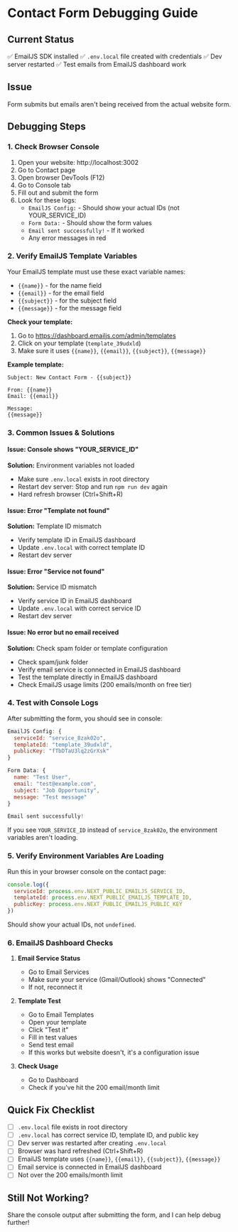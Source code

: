 # Contact Form Debugging Guide

## Current Status
✅ EmailJS SDK installed
✅ `.env.local` file created with credentials
✅ Dev server restarted
✅ Test emails from EmailJS dashboard work

## Issue
Form submits but emails aren't being received from the actual website form.

## Debugging Steps

### 1. Check Browser Console
1. Open your website: http://localhost:3002
2. Go to Contact page
3. Open browser DevTools (F12)
4. Go to Console tab
5. Fill out and submit the form
6. Look for these logs:
   - `EmailJS Config:` - Should show your actual IDs (not YOUR_SERVICE_ID)
   - `Form Data:` - Should show the form values
   - `Email sent successfully!` - If it worked
   - Any error messages in red

### 2. Verify EmailJS Template Variables

Your EmailJS template must use these exact variable names:
- `{{name}}` - for the name field
- `{{email}}` - for the email field
- `{{subject}}` - for the subject field
- `{{message}}` - for the message field

**Check your template:**
1. Go to https://dashboard.emailjs.com/admin/templates
2. Click on your template (`template_39udxld`)
3. Make sure it uses `{{name}}`, `{{email}}`, `{{subject}}`, `{{message}}`

**Example template:**
```
Subject: New Contact Form - {{subject}}

From: {{name}}
Email: {{email}}

Message:
{{message}}
```

### 3. Common Issues & Solutions

#### Issue: Console shows "YOUR_SERVICE_ID"
**Solution:** Environment variables not loaded
- Make sure `.env.local` exists in root directory
- Restart dev server: Stop and run `npm run dev` again
- Hard refresh browser (Ctrl+Shift+R)

#### Issue: Error "Template not found"
**Solution:** Template ID mismatch
- Verify template ID in EmailJS dashboard
- Update `.env.local` with correct template ID
- Restart dev server

#### Issue: Error "Service not found"
**Solution:** Service ID mismatch
- Verify service ID in EmailJS dashboard
- Update `.env.local` with correct service ID
- Restart dev server

#### Issue: No error but no email received
**Solution:** Check spam folder or template configuration
- Check spam/junk folder
- Verify email service is connected in EmailJS dashboard
- Test the template directly in EmailJS dashboard
- Check EmailJS usage limits (200 emails/month on free tier)

### 4. Test with Console Logs

After submitting the form, you should see in console:

```javascript
EmailJS Config: {
  serviceId: "service_8zak02o",
  templateId: "template_39udxld", 
  publicKey: "fTbDTaU3lq2zGrXsk"
}

Form Data: {
  name: "Test User",
  email: "test@example.com",
  subject: "Job Opportunity",
  message: "Test message"
}

Email sent successfully!
```

If you see `YOUR_SERVICE_ID` instead of `service_8zak02o`, the environment variables aren't loading.

### 5. Verify Environment Variables Are Loading

Run this in your browser console on the contact page:
```javascript
console.log({
  serviceId: process.env.NEXT_PUBLIC_EMAILJS_SERVICE_ID,
  templateId: process.env.NEXT_PUBLIC_EMAILJS_TEMPLATE_ID,
  publicKey: process.env.NEXT_PUBLIC_EMAILJS_PUBLIC_KEY
})
```

Should show your actual IDs, not `undefined`.

### 6. EmailJS Dashboard Checks

1. **Email Service Status**
   - Go to Email Services
   - Make sure your service (Gmail/Outlook) shows "Connected"
   - If not, reconnect it

2. **Template Test**
   - Go to Email Templates
   - Open your template
   - Click "Test it"
   - Fill in test values
   - Send test email
   - If this works but website doesn't, it's a configuration issue

3. **Check Usage**
   - Go to Dashboard
   - Check if you've hit the 200 email/month limit

## Quick Fix Checklist

- [ ] `.env.local` file exists in root directory
- [ ] `.env.local` has correct service ID, template ID, and public key
- [ ] Dev server was restarted after creating `.env.local`
- [ ] Browser was hard refreshed (Ctrl+Shift+R)
- [ ] EmailJS template uses `{{name}}`, `{{email}}`, `{{subject}}`, `{{message}}`
- [ ] Email service is connected in EmailJS dashboard
- [ ] Not over the 200 emails/month limit

## Still Not Working?

Share the console output after submitting the form, and I can help debug further!
